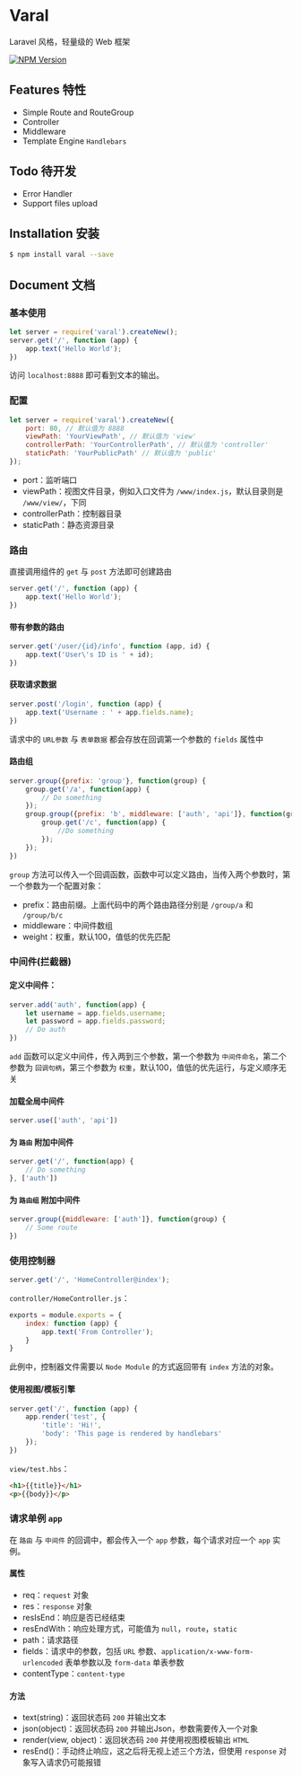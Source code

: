 # Varal
Laravel 风格，轻量级的 Web 框架

[![NPM Version][npm-image]][npm-url]

[npm-image]: https://img.shields.io/npm/v/varal.svg
[npm-url]: https://npmjs.org/package/varal

## Features 特性

* Simple Route and RouteGroup
* Controller
* Middleware
* Template Engine `Handlebars`
  
## Todo 待开发

* Error Handler
* Support files upload

## Installation 安装
```bash
$ npm install varal --save
```

## Document 文档

### 基本使用
```javascript
let server = require('varal').createNew();
server.get('/', function (app) {
    app.text('Hello World');
})
```
访问 `localhost:8888` 即可看到文本的输出。

### 配置

```javascript
let server = require('varal').createNew({
    port: 80, // 默认值为 8888
    viewPath: 'YourViewPath', // 默认值为 'view'
    controllerPath: 'YourControllerPath', // 默认值为 'controller'
    staticPath: 'YourPublicPath' // 默认值为 'public'
});
```

* port：监听端口
* viewPath：视图文件目录，例如入口文件为 `/www/index.js`，默认目录则是 `/www/view/`，下同
* controllerPath：控制器目录
* staticPath：静态资源目录

### 路由

直接调用组件的 `get` 与 `post` 方法即可创建路由
```javascript
server.get('/', function (app) {
    app.text('Hello World');
})
```

#### 带有参数的路由

```javascript
server.get('/user/{id}/info', function (app, id) {
    app.text('User\'s ID is ' + id);
})
```

#### 获取请求数据

```javascript
server.post('/login', function (app) {
    app.text('Username : ' + app.fields.name);
})
```
请求中的 `URL参数` 与 `表单数据` 都会存放在回调第一个参数的 `fields` 属性中

#### 路由组

```javascript
server.group({prefix: 'group'}, function(group) {
    group.get('/a', function(app) {
        // Do something
    });
    group.group({prefix: 'b', middleware: ['auth', 'api']}, function(group) {
        group.get('/c', function(app) {
            //Do something
        });
    });
})
```
`group` 方法可以传入一个回调函数，函数中可以定义路由，当传入两个参数时，第一个参数为一个配置对象：

* prefix：路由前缀。上面代码中的两个路由路径分别是 `/group/a` 和 `/group/b/c`
* middleware：中间件数组
* weight：权重，默认100，值低的优先匹配

### 中间件(拦截器)

#### 定义中间件：
```javascript
server.add('auth', function(app) {
    let username = app.fields.username;
    let password = app.fields.password;
    // Do auth
})
```
`add` 函数可以定义中间件，传入两到三个参数，第一个参数为 `中间件命名`，第二个参数为 `回调句柄`，第三个参数为 `权重`，默认100，值低的优先运行，与定义顺序无关

#### 加载全局中间件
```javascript
server.use(['auth', 'api'])
```

#### 为 `路由` 附加中间件
```javascript
server.get('/', function(app) {
    // Do something
}, ['auth'])
```

#### 为 `路由组` 附加中间件
```javascript
server.group({middleware: ['auth']}, function(group) {
    // Some route
})
```

### 使用控制器

```javascript
server.get('/', 'HomeController@index');
```
`controller/HomeController.js`：
```javascript
exports = module.exports = {
    index: function (app) {
        app.text('From Controller');
    }
}
```
此例中，控制器文件需要以 `Node Module` 的方式返回带有 `index` 方法的对象。

#### 使用视图/模板引擎
```javascript
server.get('/', function (app) {
    app.render('test', {
        'title': 'Hi!',
        'body': 'This page is rendered by handlebars'
    });
})
```
`view/test.hbs`：
```html
<h1>{{title}}</h1>
<p>{{body}}</p>
```

### 请求单例 `app`

在 `路由` 与 `中间件` 的回调中，都会传入一个 `app` 参数，每个请求对应一个 `app` 实例。

#### 属性
* req：`request` 对象
* res：`response` 对象
* resIsEnd：响应是否已经结束
* resEndWith：响应处理方式，可能值为 `null`，`route`，`static`
* path：请求路径
* fields：请求中的参数，包括 `URL` 参数、`application/x-www-form-urlencoded` 表单参数以及 `form-data` 单表参数
* contentType：`content-type`

#### 方法
* text(string)：返回状态码 `200` 并输出文本
* json(object)：返回状态码 `200` 并输出Json，参数需要传入一个对象
* render(view, object)：返回状态码 `200` 并使用视图模板输出 `HTML`
* resEnd()：手动终止响应，这之后将无视上述三个方法，但使用 `response` 对象写入请求仍可能报错
